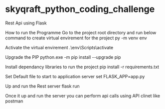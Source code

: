 # skyqraft_python_coding_challenge
Rest Api using Flask 

How to run the Programme 
Go to the project root directory and run below command to create virtual envirement for the project
  py -m venv env

Activate the virtual envirement
 .\env\Scripts\activate
 
Upgrade the PIP
python.exe -m pip install --upgrade pip
 
Install dependancy libraries to run the project 
  pip install -r requirements.txt

Set Default file to start to application server
  set FLASK_APP=app.py

Up and run the Rest server 
  flask run 
  
  
Once it up and run the server you can perform api calls using API clinet like postman

